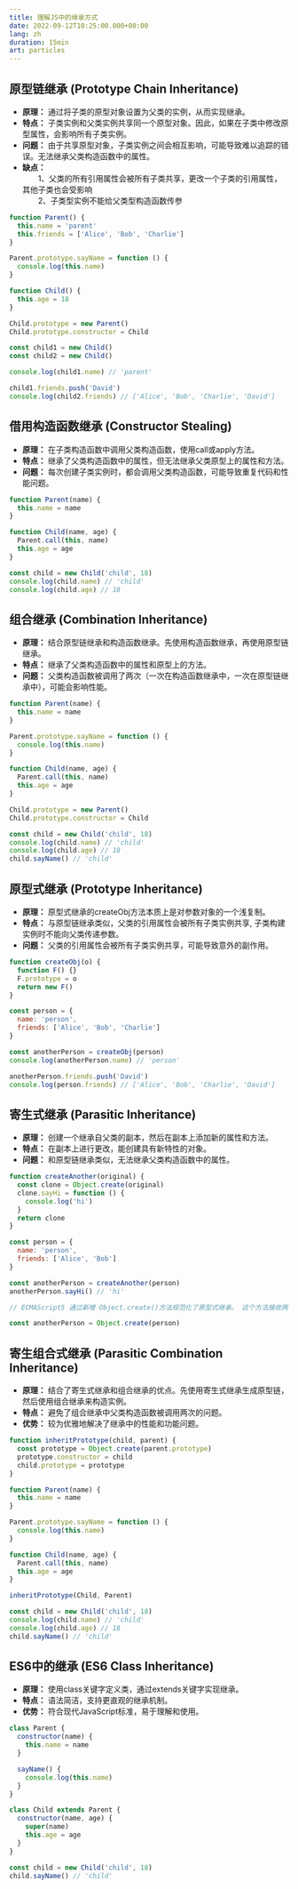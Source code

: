 ```yaml
---
title: 理解JS中的继承方式
date: 2022-09-12T10:25:00.000+00:00
lang: zh
duration: 15min
art: particles
---
```


## 原型链继承 (Prototype Chain Inheritance)

- **原理：** 通过将子类的原型对象设置为父类的实例，从而实现继承。
- **特点：** 子类实例和父类实例共享同一个原型对象。因此，如果在子类中修改原型属性，会影响所有子类实例。
- **问题：** 由于共享原型对象，子类实例之间会相互影响，可能导致难以追踪的错误。无法继承父类构造函数中的属性。
- **缺点：** <br>
  &emsp;&emsp;1、父类的所有引用属性会被所有子类共享，更改一个子类的引用属性，其他子类也会受影响 <br>
  &emsp;&emsp;2、子类型实例不能给父类型构造函数传参

```js
function Parent() {
  this.name = 'parent'
  this.friends = ['Alice', 'Bob', 'Charlie']
}

Parent.prototype.sayName = function () {
  console.log(this.name)
}

function Child() {
  this.age = 18
}

Child.prototype = new Parent()
Child.prototype.constructor = Child

const child1 = new Child()
const child2 = new Child()

console.log(child1.name) // 'parent'

child1.friends.push('David')
console.log(child2.friends) // ['Alice', 'Bob', 'Charlie', 'David']
```

## 借用构造函数继承 (Constructor Stealing)

- **原理：** 在子类构造函数中调用父类构造函数，使用call或apply方法。
- **特点：** 继承了父类构造函数中的属性，但无法继承父类原型上的属性和方法。
- **问题：** 每次创建子类实例时，都会调用父类构造函数，可能导致重复代码和性能问题。

```js
function Parent(name) {
  this.name = name
}

function Child(name, age) {
  Parent.call(this, name)
  this.age = age
}

const child = new Child('child', 18)
console.log(child.name) // 'child'
console.log(child.age) // 18
```

## 组合继承 (Combination Inheritance)

- **原理：** 结合原型链继承和构造函数继承。先使用构造函数继承，再使用原型链继承。
- **特点：** 继承了父类构造函数中的属性和原型上的方法。
- **问题：** 父类构造函数被调用了两次（一次在构造函数继承中，一次在原型链继承中），可能会影响性能。

```js
function Parent(name) {
  this.name = name
}

Parent.prototype.sayName = function () {
  console.log(this.name)
}

function Child(name, age) {
  Parent.call(this, name)
  this.age = age
}

Child.prototype = new Parent()
Child.prototype.constructor = Child

const child = new Child('child', 18)
console.log(child.name) // 'child'
console.log(child.age) // 18
child.sayName() // 'child'
```

## 原型式继承 (Prototype Inheritance)

- **原理：** 原型式继承的createObj方法本质上是对参数对象的一个浅复制。
- **特点：** 与原型链继承类似，父类的引用属性会被所有子类实例共享, 子类构建实例时不能向父类传递参数。
- **问题：** 父类的引用属性会被所有子类实例共享，可能导致意外的副作用。

```js
function createObj(o) {
  function F() {}
  F.prototype = o
  return new F()
}

const person = {
  name: 'person',
  friends: ['Alice', 'Bob', 'Charlie']
}

const anotherPerson = createObj(person)
console.log(anotherPerson.name) // 'person'

anotherPerson.friends.push('David')
console.log(person.friends) // ['Alice', 'Bob', 'Charlie', 'David']
```

## 寄生式继承 (Parasitic Inheritance)

- **原理：** 创建一个继承自父类的副本，然后在副本上添加新的属性和方法。
- **特点：** 在副本上进行更改，能创建具有新特性的对象。
- **问题：** 和原型链继承类似，无法继承父类构造函数中的属性。

```js
function createAnother(original) {
  const clone = Object.create(original)
  clone.sayHi = function () {
    console.log('hi')
  }
  return clone
}

const person = {
  name: 'person',
  friends: ['Alice', 'Bob']
}

const anotherPerson = createAnother(person)
anotherPerson.sayHi() // 'hi'

// ECMAScript5 通过新增 Object.create()方法规范化了原型式继承。 这个方法接收两个参数: 一个用作新对象原型的对象和(可选的)一个为新对象定义额外属性的对象。

const anotherPerson = Object.create(person)
```

## 寄生组合式继承 (Parasitic Combination Inheritance)

- **原理：** 结合了寄生式继承和组合继承的优点。先使用寄生式继承生成原型链，然后使用组合继承来构造实例。
- **特点：** 避免了组合继承中父类构造函数被调用两次的问题。
- **优势：** 较为优雅地解决了继承中的性能和功能问题。

```js
function inheritPrototype(child, parent) {
  const prototype = Object.create(parent.prototype)
  prototype.constructor = child
  child.prototype = prototype
}

function Parent(name) {
  this.name = name
}

Parent.prototype.sayName = function () {
  console.log(this.name)
}

function Child(name, age) {
  Parent.call(this, name)
  this.age = age
}

inheritPrototype(Child, Parent)

const child = new Child('child', 18)
console.log(child.name) // 'child'
console.log(child.age) // 18
child.sayName() // 'child'
```

## ES6中的继承 (ES6 Class Inheritance)

- **原理：** 使用class关键字定义类，通过extends关键字实现继承。
- **特点：** 语法简洁，支持更直观的继承机制。
- **优势：** 符合现代JavaScript标准，易于理解和使用。

```js
class Parent {
  constructor(name) {
    this.name = name
  }

  sayName() {
    console.log(this.name)
  }
}

class Child extends Parent {
  constructor(name, age) {
    super(name)
    this.age = age
  }
}

const child = new Child('child', 18)
child.sayName() // 'child'
```
